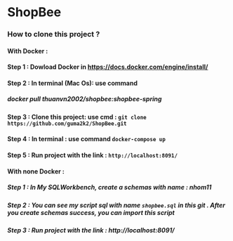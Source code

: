 # ShopBee
### How to clone this project ?
#### With Docker :
#### Step 1 : Dowload Docker in https://docs.docker.com/engine/install/
#### Step 2 : In terminal (Mac Os): use command  
##### docker pull thuanvn2002/shopbee:shopbee-spring
#### Step 3 : Clone this project: use cmd : `git clone https://github.com/guma2k2/ShopBee.git`
#### Step 4 : In terminal : use command `docker-compose up`
#### Step 5 : Run project with the link : `http://localhost:8091/`


#### With none Docker :
##### Step 1 : In My SQLWorkbench, create a schemas with name : nhom11
##### Step 2 : You can see my script sql with name `shopbee.sql` in this git . After you create schemas success, you can import this script 
##### Step 3 : Run project with the link : http://localhost:8091/


